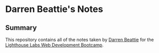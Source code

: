 # Darren Beattie's Notes
## Summary 

This repository contains all of the notes taken by [Darren Beattie](https://github.com/dbeattie) for the 
[Lighthouse Labs Web Development Bootcamp](https://www.lighthouselabs.ca/).